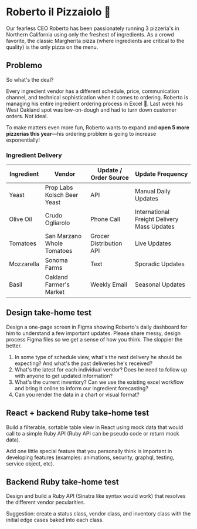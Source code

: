 # Roberto il Pizzaiolo 🍕

Our fearless CEO Roberto has been passionately running 3 pizzeria's in Northern California using only the freshest of ingredients. As a crowd favorite, the classic Margherita pizza (where ingredients are critical to the quality) is the only pizza on the menu.

## Problemo

So what's the deal?

Every ingredient vendor has a different schedule, price, communication channel, and technical sophistication when it comes to ordering. Roberto is managing his entire ingredient ordering process in Excel 🤯. Last week his West Oakland spot was low-on-dough and had to turn down customer orders. Not ideal.

To make matters even more fun, Roberto wants to expand and **open 5 more pizzerias this year**—his ordering problem is going to increase exponentially!


### Ingredient Delivery
| Ingredient  | Vendor | Update / Order Source | Update Frequency |
| ------------- | ------------- | ------ | ------ | 
| Yeast  | Prop Labs Kolsch Beer Yeast | API | Manual Daily Updates |
| Olive Oil | Crudo Ogliarolo | Phone Call | International Freight Delivery Mass Updates |
| Tomatoes | San Marzano Whole Tomatoes | Grocer Distribution API | Live Updates |
| Mozzarella | Sonoma Farms | Text | Sporadic Updates |
| Basil | Oakland Farmer's Market | Weekly Email | Seasonal Updates | 


## Design take-home test
Design a one-page screen in Figma showing Roberto's daily dashboard for him to understand a few important updates. Please share messy, design process Figma files so we get a sense of how you think. The sloppier the better.

1. In some type of schedule view, what's the next delivery he should be expecting? And what's the past deliveries he's received?
2. What's the latest for each individual vendor? Does he need to follow up with anyone to get updated information?
3. What's the current inventory? Can we use the existing excel workflow and bring it online to inform our ingredient forecasting?
4. Can you render the data in a chart or visual format?

## React + backend Ruby take-home test
Build a filterable, sortable table view in React using mock data that would call to a simple Ruby API (Ruby API can be pseudo code or return mock data).

Add one little special feature that you personally think is important in developing features (examples: animations, security, graphql, testing, service object, etc). 

## Backend Ruby take-home test
Design and build a Ruby API (Sinatra like syntax would work) that resolves the different vendor pecularities.

Suggestion: create a status class, vendor class, and inventory class with the initial edge cases baked into each class. 
